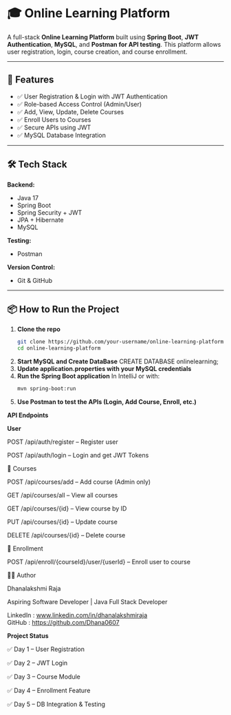 # 🎓 Online Learning Platform

A full-stack **Online Learning Platform** built using **Spring Boot**, **JWT Authentication**, **MySQL**, and **Postman for API testing**. This platform allows user registration, login, course creation, and course enrollment.

---

## 🚀 Features

- ✅ User Registration & Login with JWT Authentication
- ✅ Role-based Access Control (Admin/User)
- ✅ Add, View, Update, Delete Courses
- ✅ Enroll Users to Courses
- ✅ Secure APIs using JWT
- ✅ MySQL Database Integration

---

## 🛠️ Tech Stack

**Backend:**
- Java 17
- Spring Boot
- Spring Security + JWT
- JPA + Hibernate
- MySQL

**Testing:**
- Postman

**Version Control:**
- Git & GitHub

---

## 📦 How to Run the Project

1. **Clone the repo**
   ```bash
   git clone https://github.com/your-username/online-learning-platform.git
   cd online-learning-platform
2. **Start MySQL and Create DataBase**
   CREATE DATABASE onlinelearning;
3. **Update application.properties with your MySQL credentials**
4. **Run the Spring Boot application**
     In IntelliJ or with:
     ```bash
     mvn spring-boot:run
5. **Use Postman to test the APIs (Login, Add Course, Enroll, etc.)**

**API Endpoints**

**User**

POST /api/auth/register – Register user

POST /api/auth/login – Login and get JWT Tokens

📘 Courses

POST /api/courses/add – Add course (Admin only)

GET /api/courses/all – View all courses

GET /api/courses/{id} – View course by ID

PUT /api/courses/{id} – Update course

DELETE /api/courses/{id} – Delete course

📝 Enrollment

POST /api/enroll/{courseId}/user/{userId} – Enroll user to course

🧑‍💻 Author

Dhanalakshmi Raja

Aspiring Software Developer | Java Full Stack Developer

LinkedIn : www.linkedin.com/in/dhanalakshmiraja  
GitHub : https://github.com/Dhana0607

**Project Status**

✅ Day 1 – User Registration

✅ Day 2 – JWT Login

✅ Day 3 – Course Module

✅ Day 4 – Enrollment Feature

✅ Day 5 – DB Integration & Testing
